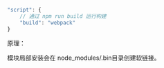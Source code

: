 

```js
"script": {
    // 通过 npm run build 运行构建
	"build": "webpack"
}
```



原理：

模块局部安装会在 node_modules/.bin目录创建软链接。

